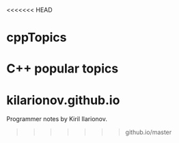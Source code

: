 <<<<<<< HEAD
# cppTopics
C++ popular topics
=======
# kilarionov.github.io
Programmer notes by Kiril Ilarionov.
>>>>>>> github.io/master

